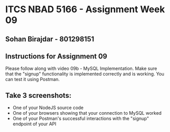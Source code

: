 # ITCS NBAD 5166 - Assignment Week 09
## Sohan Birajdar - 801298151

## Instructions for Assignment 09

Please follow along with video 09b - MySQL Implementation.
Make sure that the "signup" functionality is implemented correctly and is working.
You can test it using Postman.

## Take 3 screenshots:
- One of your NodeJS source code
- One of your browsers showing that your connection to MySQL worked
- One of your Postman's successful interactions with the "signup" endpoint of your API
